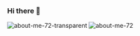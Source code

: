 ### Hi there 👋
![about-me-72-transparent](https://user-images.githubusercontent.com/122160506/218072957-fcdc569d-ed17-4bb7-90a4-b2b15f1ed1f2.png)
![about-me-72](https://user-images.githubusercontent.com/122160506/218071916-ae8357b5-c733-47eb-8ae3-6a7fffdbe97b.png)


<!--

![about-me](https://user-images.githubusercontent.com/122160506/218071470-515dcabb-31e3-4e80-a050-3dbe7005fbce.png)
![about-me-72](https://user-images.githubusercontent.com/122160506/218071916-ae8357b5-c733-47eb-8ae3-6a7fffdbe97b.png)
![aboutme](https://user-images.githubusercontent.com/122160506/218071059-01299f3b-75de-4b77-ae82-465a22665b07.png)
![about-me](https://user-images.githubusercontent.com/122160506/218066457-2629e1b0-1a72-4de4-afa3-690086785529.gif)
**BorisKlco/BorisKlco** is a ✨ _special_ ✨ repository because its `README.md` (this file) appears on your GitHub profile.

Here are some ideas to get you started:

- 🔭 I’m currently working on ...
- 🌱 I’m currently learning ...
- 👯 I’m looking to collaborate on ...
- 🤔 I’m looking for help with ...
- 💬 Ask me about ...
- 📫 How to reach me: ...
- 😄 Pronouns: ...
- ⚡ Fun fact: ...
-->

